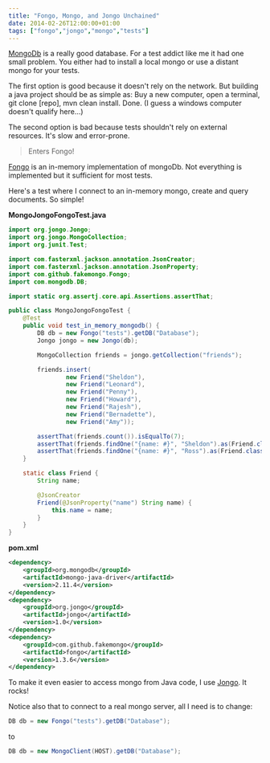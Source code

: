 ```yaml
---
title: "Fongo, Mongo, and Jongo Unchained"
date: 2014-02-26T12:00:00+01:00
tags: ["fongo","jongo","mongo","tests"]
---
```


<a href="http://www.mongodb.org/">MongoDb</a> is a really good database. For a test addict like me it had one small problem. You either had to install a local mongo or use a distant mongo for your tests.

The first option is good because it doesn't rely on the network. But building a java project should be as simple as: Buy a new computer, open a terminal, git clone [repo], mvn clean install. Done. (I guess a windows computer doesn't qualify here...)

The second option is bad because tests shouldn't rely on external resources. It's slow and error-prone.

<blockquote>
  Enters Fongo!
</blockquote>

<a href="https://github.com/fakemongo/fongo">Fongo</a> is an in-memory implementation of mongoDb. Not everything is implemented but it sufficient for most tests.

Here's a test where I connect to an in-memory mongo, create and query documents. So simple!

**MongoJongoFongoTest.java**

```java
import org.jongo.Jongo;
import org.jongo.MongoCollection;
import org.junit.Test;

import com.fasterxml.jackson.annotation.JsonCreator;
import com.fasterxml.jackson.annotation.JsonProperty;
import com.github.fakemongo.Fongo;
import com.mongodb.DB;

import static org.assertj.core.api.Assertions.assertThat;

public class MongoJongoFongoTest {
    @Test
    public void test_in_memory_mongodb() {
        DB db = new Fongo("tests").getDB("Database");
        Jongo jongo = new Jongo(db);

        MongoCollection friends = jongo.getCollection("friends");

        friends.insert(
                new Friend("Sheldon"),
                new Friend("Leonard"),
                new Friend("Penny"),
                new Friend("Howard"),
                new Friend("Rajesh"),
                new Friend("Bernadette"),
                new Friend("Amy"));

        assertThat(friends.count()).isEqualTo(7);
        assertThat(friends.findOne("{name: #}", "Sheldon").as(Friend.class)).isNotNull();
        assertThat(friends.findOne("{name: #}", "Ross").as(Friend.class)).isNull();
    }

    static class Friend {
        String name;

        @JsonCreator
        Friend(@JsonProperty("name") String name) {
            this.name = name;
        }
    }
}
```

**pom.xml**

```xml
<dependency>
    <groupId>org.mongodb</groupId>
    <artifactId>mongo-java-driver</artifactId>
    <version>2.11.4</version>
</dependency>
<dependency>
    <groupId>org.jongo</groupId>
    <artifactId>jongo</artifactId>
    <version>1.0</version>
</dependency>
<dependency>
    <groupId>com.github.fakemongo</groupId>
    <artifactId>fongo</artifactId>
    <version>1.3.6</version>
</dependency>
```

To make it even easier to access mongo from Java code, I use <a href="http://jongo.org/">Jongo</a>. It rocks!

Notice also that to connect to a real mongo server, all I need is to change:

```java
DB db = new Fongo("tests").getDB("Database");
```
to

```java
DB db = new MongoClient(HOST).getDB("Database");
```
